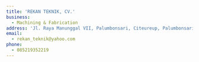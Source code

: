 ```yaml
---
title: 'REKAN TEKNIK, CV.'
business:
  - Machining & Fabrication
address: 'Jl. Raya Manunggal VII, Palumbonsari, Citeureup, Palumbonsari, Karawang'
email:
  - rekan_teknik@yahoo.com
phone:
  - 085219352219
---
```

